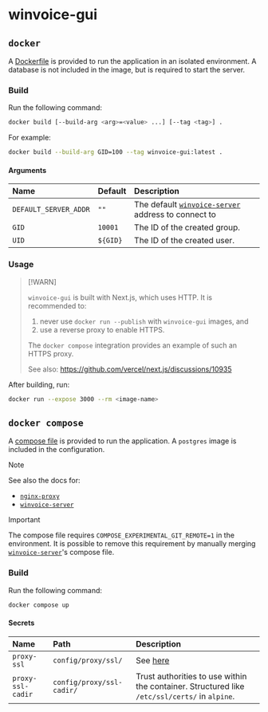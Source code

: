# winvoice-gui

## `docker`

A [Dockerfile](./Dockerfile) is provided to run the application in an isolated environment. A database is not included in the image, but is required to start the server.

### Build

Run the following command:

```sh
docker build [--build-arg <arg>=<value> ...] [--tag <tag>] .
```

For example:

```sh
docker build --build-arg GID=100 --tag winvoice-gui:latest .
```

#### Arguments

| Name                  | Default  | Description                                           |
| :--                   | :--      | :--                                                   |
| `DEFAULT_SERVER_ADDR` | `""`     | The default [`winvoice-server`] address to connect to |
| `GID`                 | `10001`  | The ID of the created group.                          |
| `UID`                 | `${GID}` | The ID of the created user.                           |

### Usage

> [!WARN]
>
> `winvoice-gui` is built with Next.js, which uses HTTP. It is recommended to:
>
> 1. never use `docker run --publish` with `winvoice-gui` images, and
> 2. use a reverse proxy to enable HTTPS.
>
> The `docker compose` integration provides an example of such an HTTPS proxy.
>
> See also: https://github.com/vercel/next.js/discussions/10935

After building, run:

```sh
docker run --expose 3000 --rm <image-name>
```

## `docker compose`

A [compose file](./compose.yaml) is provided to run the application. A `postgres` image is included in the configuration.

> [!NOTE]
>
> See also the docs for:
>
> * [`nginx-proxy`]
> * [`winvoice-server`]

> [!IMPORTANT]
>
> The compose file requires `COMPOSE_EXPERIMENTAL_GIT_REMOTE=1` in the environment. It is possible to remove this requirement by manually merging [`winvoice-server`]'s compose file.

### Build

Run the following command:

```sh
docker compose up
```

#### Secrets

| Name              | Path                      | Description                                                                                   |
| :-                | :-                        | :-                                                                                            |
| `proxy-ssl`       | `config/proxy/ssl/`       | See [here](https://github.com/nginx-proxy/nginx-proxy/tree/main/docs#ssl-support)             |
| `proxy-ssl-cadir` | `config/proxy/ssl-cadir/` | Trust authorities to use within the container. Structured like `/etc/ssl/certs/` in `alpine`. |

[`winvoice-server`]: https://github.com/Iron-E/winvoice-server/blob/master/README.Docker.md
[`nginx-proxy`]: https://github.com/nginx-proxy/nginx-proxy/blob/main/docs/README.md
